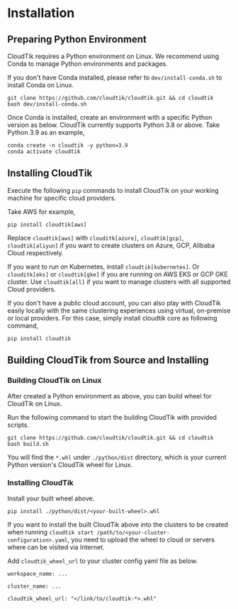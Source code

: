 # Installation

## Preparing Python Environment

CloudTik requires a Python environment on Linux. We recommend using Conda to manage Python environments and packages.

If you don't have Conda installed, please refer to `dev/install-conda.sh` to install Conda on Linux.

```
git clone https://github.com/cloudtik/cloudtik.git && cd cloudtik
bash dev/install-conda.sh
```

Once Conda is installed, create an environment with a specific Python version as below.
CloudTik currently supports Python 3.8 or above. Take Python 3.9 as an example,

```
conda create -n cloudtik -y python=3.9
conda activate cloudtik
```

## Installing CloudTik
Execute the following `pip` commands to install CloudTik on your working machine for specific cloud providers.

Take AWS for example,

```
pip install cloudtik[aws]
```

Replace `cloudtik[aws]` with `clouditk[azure]`, `cloudtik[gcp]`, `cloudtik[aliyun]`
if you want to create clusters on Azure, GCP, Alibaba Cloud respectively.

If you want to run on Kubernetes, install `cloudtik[kubernetes]`.
Or  `clouditk[eks]` or `cloudtik[gke]` if you are running on AWS EKS or GCP GKE cluster.
Use `cloudtik[all]` if you want to manage clusters with all supported Cloud providers.

If you don't have a public cloud account, you can also play with CloudTik
easily locally with the same clustering experiences using virtual, on-premise or local providers.
For this case, simply install cloudtik core as following command,
```
pip install cloudtik
```

## Building CloudTik from Source and Installing

### Building CloudTik on Linux

After created a Python environment as above, you can build wheel for CloudTik on Linux.

Run the following command to start the building CloudTik with provided scripts.

```
git clone https://github.com/cloudtik/cloudtik.git && cd cloudtik
bash build.sh
```

You will find the `*.whl` under `./python/dist` directory, which is your current Python version's CloudTik wheel for Linux.

### Installing CloudTik

Install your built wheel above.

```
pip install ./python/dist/<your-built-wheel>.whl 
```

If you want to install the built CloudTik above into the clusters to be created when running
`cloudtik start /path/to/<your-cluster-configuration>.yaml`, you need to upload the wheel to cloud or servers where can be visited via Internet. 

Add `cloudtik_wheel_url` to your cluster config yaml file as below.

```
workspace_name: ...

cluster_name: ...

cloudtik_wheel_url: "</link/to/cloudtik-*>.whl"

```

